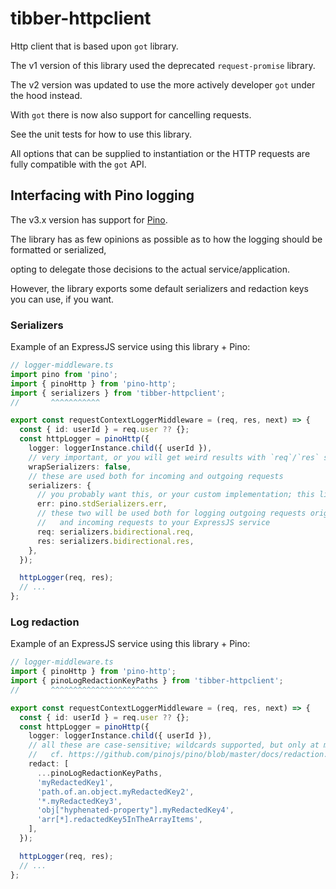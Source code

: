 # tibber-httpclient
Http client that is based upon `got` library.

The v1 version of this library used the deprecated `request-promise` library.

The v2 version was updated to use the more actively developer `got` under the hood instead.

With `got` there is now also support for cancelling requests.

See the unit tests for how to use this library.

All options that can be supplied to instantiation or the HTTP requests are fully compatible with the `got` API.

## Interfacing with Pino logging

The v3.x version has support for [Pino](https://github.com/pinojs/pino).

The library has as few opinions as possible as to how the logging should be formatted or serialized,

opting to delegate those decisions to the actual service/application.

However, the library exports some default serializers and redaction keys you can use, if you want. 

### Serializers

Example of an ExpressJS service using this library + Pino:

```ts
// logger-middleware.ts
import pino from 'pino';
import { pinoHttp } from 'pino-http';
import { serializers } from 'tibber-httpclient';
//       ^^^^^^^^^^^

export const requestContextLoggerMiddleware = (req, res, next) => {
  const { id: userId } = req.user ?? {};
  const httpLogger = pinoHttp({
    logger: loggerInstance.child({ userId }),
    // very important, or you will get weird results with `req`/`res` serialization
    wrapSerializers: false,
    // these are used both for incoming and outgoing requests
    serializers: {
      // you probably want this, or your custom implementation; this library does not supply one
      err: pino.stdSerializers.err,
      // these two will be used both for logging outgoing requests originating from this library 
      //   and incoming requests to your ExpressJS service 
      req: serializers.bidirectional.req,
      res: serializers.bidirectional.res,
    },
  });

  httpLogger(req, res);
  // ...
};
```

### Log redaction

Example of an ExpressJS service using this library + Pino:

```ts
// logger-middleware.ts
import { pinoHttp } from 'pino-http';
import { pinoLogRedactionKeyPaths } from 'tibber-httpclient';
//       ^^^^^^^^^^^^^^^^^^^^^^^^

export const requestContextLoggerMiddleware = (req, res, next) => {
  const { id: userId } = req.user ?? {};
  const httpLogger = pinoHttp({
    logger: loggerInstance.child({ userId }),
    // all these are case-sensitive; wildcards supported, but only at most 1
    //   cf. https://github.com/pinojs/pino/blob/master/docs/redaction.md
    redact: [
      ...pinoLogRedactionKeyPaths,
      'myRedactedKey1',
      'path.of.an.object.myRedactedKey2',
      '*.myRedactedKey3',
      'obj["hyphenated-property"].myRedactedKey4',
      'arr[*].redactedKey5InTheArrayItems',
    ],
  });

  httpLogger(req, res);
  // ...
};
```





